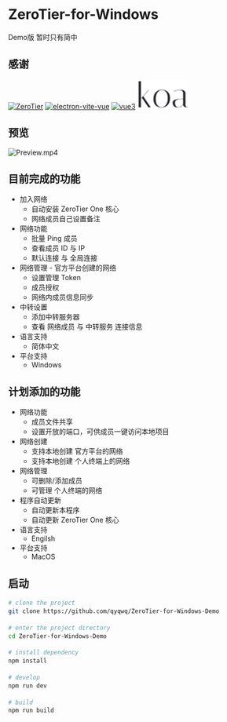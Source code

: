 # ZeroTier-for-Windows

Demo版 暂时只有简中

## 感谢
[![ZeroTier](https://avatars.githubusercontent.com/u/4173285?s=60&v=4)](https://github.com/zerotier/ZeroTierOne)
[![electron-vite-vue](https://github.com/electron-vite.png?size=60)](https://github.com/electron-vite/electron-vite-vue)
[![vue3](https://avatars.githubusercontent.com/u/6128107?s=70&v=4)](https://github.com/vuejs/core)
[![Koa](/public/Koa.png?v=2)](https://github.com/koajs/koa)

<!-- [![GitHub Build](https://github.com/electron-vite/electron-vite-vue/actions/workflows/build.yml/badge.svg)](https://github.com/electron-vite/electron-vite-vue/actions/workflows/build.yml)
[![GitHub Discord](https://img.shields.io/badge/chat-discord-blue?logo=discord)](https://discord.gg/sRqjYpEAUK) -->

## 预览

![Preview.mp4](/public/Preview.gif?t=1)

## 目前完成的功能

- 加入网络
  - 自动安装 ZeroTier One 核心
  - 网络成员自己设置备注
- 网络功能
  - 批量 Ping 成员
  - 查看成员 ID 与 IP
  - 默认连接 与 全局连接
- 网络管理 - 官方平台创建的网络
  - 设置管理 Token
  - 成员授权
  - 网络内成员信息同步
- 中转设置
  - 添加中转服务器
  - 查看 网络成员 与 中转服务 连接信息
- 语言支持
  - 简体中文
- 平台支持
  - Windows
## 计划添加的功能
- 网络功能
  - 成员文件共享
  - 设置开放的端口，可供成员一键访问本地项目
- 网络创建
  - 支持本地创建 官方平台的网络
  - 支持本地创建 个人终端上的网络
- 网络管理
  - 可删除/添加成员
  - 可管理 个人终端的网络
- 程序自动更新
  - 自动更新本程序
  - 自动更新 ZeroTier One 核心
- 语言支持
  - Engilsh
- 平台支持
  - MacOS
## 启动

```sh
# clone the project
git clone https://github.com/qyqwq/ZeroTier-for-Windows-Demo

# enter the project directory
cd ZeroTier-for-Windows-Demo

# install dependency
npm install

# develop
npm run dev

# build
npm run build
```

